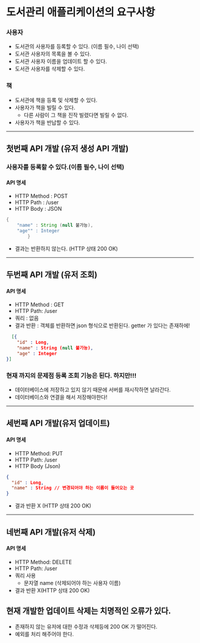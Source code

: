 # 도서관리 애플리케이션의 요구사항

### 사용자

- 도서관의 사용자를 등록할 수 있다. (이름 필수, 나이 선택)
- 도서관 사용자의 목록을 볼 수 있다.
- 도서관 사용자 이름을 업데이트 할 수 있다.
- 도서관 사용자를 삭제할 수 있다.

### 책

- 도서관에 책을 등록 및 삭제할 수 있다.
- 사용자가 책을 빌릴 수 있다.
    - 다른 사람이 그 책을 진작 빌렸다면 빌릴 수 없다.
- 사용자가 책을 반납할 수 있다.

---

## 첫번째 API 개발 (유저 생성 API 개발)

### 사용자를 등록할 수 있다.(이름 필수, 나이 선택)

#### API 명세

- HTTP Method : POST
- HTTP Path : /user
- HTTP Body : JSON

```java
{
    "name" : String (null 불가능),
    "age"" : Integer   
        }
```

- 결과는 반환하지 않는다. (HTTP 상태 200 OK)

---

## 두번째 API 개발 (유저 조회)

#### API 명세

- HTTP Method : GET
- HTTP Path: /user
- 쿼리 : 없음
- 결과 반환 : 객체를 반환하면 json 형식으로 반환된다. getter 가 있다는 존재하에!

```json
  [{
    "id" : Long,
    "name" : String (null 불가능),
    "age" : Integer
}]

```

### 현재 까지의 문제점 등록 조회 기능은 된다. 하지만!!!

- 데이터베이스에 저장하고 있지 않기 때문에 서버를 재시작하면 날라간다.
- 데이터베이스와 연결을 해서 저장해야한다!

---

## 세번째 API 개발(유저 업데이트)

#### API 명세

- HTTP Method: PUT
- HTTP Path: /user
- HTTP Body (Json)

```json
{
  "id" : Long,
  "name" : String // 변경되어야 하는 이름이 들어오는 곳
}
```

- 결과 반환 X (HTTP 상태 200 OK)

---

## 네번째 API 개발(유저 삭제)

#### API 명세

- HTTP Method: DELETE
- HTTP Path: /user
- 쿼리 사용
  - 문자열 name (삭제되어야 하는 사용자 이름)
- 결과 반환 X(HTTP 상태 200 OK)

## 현재 개발한 업데이트 삭제는 치명적인 오류가 있다.

- 존재하지 않는 유저에 대한 수정과 삭제등에 200 OK 가 떨어진다.
- 예외를 처리 해주어야 한다.

